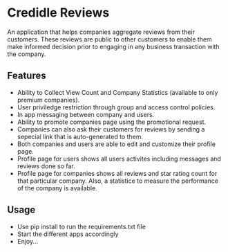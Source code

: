 # Credidle Reviews
An application that helps companies aggregate reviews from their customers. 
These reviews are public to other customers to enable them make informed decision prior to engaging in any business transaction with the company.
## Features
* Ability to Collect View Count and Company Statistics (available to only premium companies).
* User priviledge restriction through group and access control policies.
* In app messaging between company and users.
* Ability to promote companies page using the promotional request.
* Companies can also ask their customers for reviews by sending a sepecial link that is auto-generated to them.
* Both companies and users are able to edit and customize their profile page.
* Profile page for users shows all users activites including messages and reviews done so far.
* Profile page for companies shows all reviews and star rating count for that particular company. Also, a statistice to measure the performance of the company is available.
## Usage
* Use pip install to run the requirements.txt file
* Start the different apps accordingly
* Enjoy...
